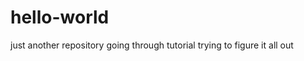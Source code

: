 hello-world
===========

just another repository
going through tutorial trying to figure it all out
